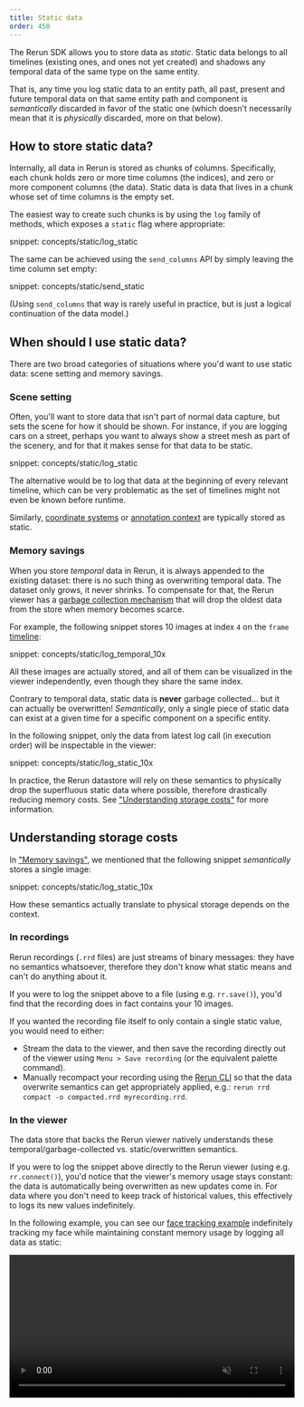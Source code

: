 ```yaml
---
title: Static data
order: 450
---
```



The Rerun SDK allows you to store data as _static_. Static data belongs to all timelines (existing ones, and ones not yet created) and shadows any temporal data of the same type on the same entity.

That is, any time you log static data to an entity path, all past, present and future temporal data on that same entity path and component is _semantically_ discarded in favor of the static one (which doesn't necessarily mean that it is _physically_ discarded, more on that below).


## How to store static data?

Internally, all data in Rerun is stored as chunks of columns. Specifically, each chunk holds zero or more time columns (the indices), and zero or more component columns (the data).
Static data is data that lives in a chunk whose set of time columns is the empty set.

The easiest way to create such chunks is by using the `log` family of methods, which exposes a `static` flag where appropriate:

snippet: concepts/static/log_static

The same can be achieved using the `send_columns` API by simply leaving the time column set empty:

snippet: concepts/static/send_static

(Using `send_columns` that way is rarely useful in practice, but is just a logical continuation of the data model.)


## When should I use static data?

There are two broad categories of situations where you'd want to use static data: scene setting and memory savings.


### Scene setting

Often, you'll want to store data that isn't part of normal data capture, but sets the scene for how it should be shown.
For instance, if you are logging cars on a street, perhaps you want to always show a street mesh as part of the scenery, and for that it makes sense for that data to be static.

snippet: concepts/static/log_static

The alternative would be to log that data at the beginning of every relevant timeline, which can be very problematic as the set of timelines might not even be known before runtime.

Similarly, [coordinate systems](spaces-and-transforms.md) or [annotation context](annotation-context.md) are typically stored as static.


### Memory savings

When you store _temporal_ data in Rerun, it is always appended to the existing dataset: there is no such thing as overwriting temporal data. The dataset only grows, it never shrinks.
To compensate for that, the Rerun viewer has a [garbage collection mechanism](../howto/visualization/limit-ram.md) that will drop the oldest data from the store when memory becomes scarce.

For example, the following snippet stores 10 images at index `4` on the `frame` [timeline](timelines.md):

snippet: concepts/static/log_temporal_10x

All these images are actually stored, and all of them can be visualized in the viewer independently, even though they share the same index.

Contrary to temporal data, static data is **never** garbage collected… but it can actually be overwritten!
_Semantically_, only a single piece of static data can exist at a given time for a specific component on a specific entity.

In the following snippet, only the data from latest log call (in execution order) will be inspectable in the viewer:

snippet: concepts/static/log_static_10x

In practice, the Rerun datastore will rely on these semantics to physically drop the superfluous static data where possible, therefore drastically reducing memory costs. See ["Understanding storage costs"](#understanding-storage-costs) for more information.


## Understanding storage costs

In ["Memory savings"](#memory-savings), we mentioned that the following snippet _semantically_ stores a single image:

snippet: concepts/static/log_static_10x

How these semantics actually translate to physical storage depends on the context.


### In recordings

Rerun recordings (`.rrd` files) are just streams of binary messages: they have no semantics whatsoever, therefore they don't know what static means and can't do anything about it.

If you were to log the snippet above to a file (using e.g. `rr.save()`), you'd find that the recording does in fact contains your 10 images.

If you wanted the recording file itself to only contain a single static value, you would need to either:
* Stream the data to the viewer, and then save the recording directly out of the viewer using `Menu > Save recording` (or the equivalent palette command).
* Manually recompact your recording using the [Rerun CLI](../reference/cli.md#rerun-rrd-compact) so that the data overwrite semantics can get appropriately applied, e.g.: `rerun rrd compact -o compacted.rrd myrecording.rrd`.


### In the viewer

The data store that backs the Rerun viewer natively understands these temporal/garbage-collected vs. static/overwritten semantics.

If you were to log the snippet above directly to the Rerun viewer (using e.g. `rr.connect()`), you'd notice that the viewer's memory usage stays constant: the data is automatically being overwritten as new updates come in.
For data where you don't need to keep track of historical values, this effectively to logs its new values indefinitely.

In the following example, you can see our [face tracking example]() indefinitely tracking my face while maintaining constant memory usage by logging all data as static:

<video width="100%" autoplay loop muted controls>
    <source src="https://static.rerun.io/tutorials/infinite_face_tracking.mp4" type="video/mp4" />
</video>
